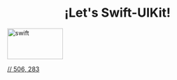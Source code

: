 <h1 align="center">¡Let's Swift-UIKit!</h1>


<a href="https://developer.apple.com/documentation/uikit" target="_blank" rel="noreferrer"> <img src="https://devimages-cdn.apple.com/wwdc-services/articles/images/7543212D-6CBF-496C-A20E-D04E99C3A1DB/2048.jpeg" alt="swift" width="126.5" height="70.75"/>

// 506, 283 

